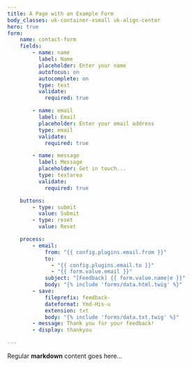```yaml
---
title: A Page with an Example Form
body_classes: uk-container-xsmall uk-align-center
hero: true
form:
    name: contact-form
    fields:
        - name: name
          label: Name
          placeholder: Enter your name
          autofocus: on
          autocomplete: on
          type: text
          validate:
            required: true

        - name: email
          label: Email
          placeholder: Enter your email address
          type: email
          validate:
            required: true

        - name: message
          label: Message
          placeholder: Get in touch...
          type: textarea
          validate:
            required: true

    buttons:
        - type: submit
          value: Submit
        - type: reset
          value: Reset

    process:
        - email:
            from: "{{ config.plugins.email.from }}"
            to:
              - "{{ config.plugins.email.to }}"
              - "{{ form.value.email }}"
            subject: "[Feedback] {{ form.value.name|e }}"
            body: "{% include 'forms/data.html.twig' %}"
        - save:
            fileprefix: feedback-
            dateformat: Ymd-His-u
            extension: txt
            body: "{% include 'forms/data.txt.twig' %}"
        - message: Thank you for your feedback!
        - display: thankyou

---
```




Regular **markdown** content goes here...
